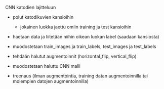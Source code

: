 CNN katodien lajitteluun

- polut katodikuvien kansioihin
  - jokainen luokka jaettu omiin training ja test kansioihin

- haetaan data  ja liitetään niihin oikean luokan label (saadaan kansiosta)
- muodostetaan train_images ja train_labels, test_images ja test_labels
- tehdään halutut augmentoinnit (horizontal_flip, vertical_flip)
- muodostetaan haluttu CNN malli
- treenaus (ilman augmentointia, training datan augmentoinnilla tai molempien datojen augmentoinnilla)
